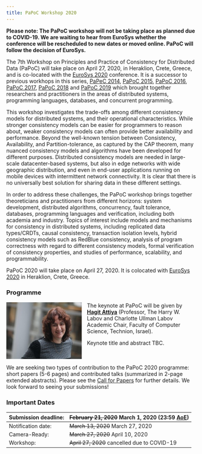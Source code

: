 ```yaml
---
title: PaPoC Workshop 2020
---
```


**Please note: The PaPoC workshop will not be taking place as planned due to COVID-19.
We are waiting to hear from EuroSys whether the conference will be rescheduled to new dates or moved online.
PaPoC will follow the decision of EuroSys.**

The 7th Workshop on Principles and Practice of Consistency for Distributed Data (PaPoC) will take place on April 27, 2020, in Heraklion, Crete, Greece, and is co-located with the [EuroSys 2020](https://www.eurosys2020.org) conference.
It is a successor to previous workhops in this series, [PaPeC 2014](http://eventos.fct.unl.pt/papec/), [PaPoC 2015](http://papoc.di.uminho.pt/), [PaPoC 2016](http://www2.ucsc.edu/papoc-2016/), [PaPoC 2017](http://software.imdea.org/Conferences/PAPOC17/program.shtml), [PaPoC 2018](https://papoc-workshop.github.io/2018/) and [PaPoC 2019](https://novasys.di.fct.unl.pt/conferences/papoc19/) which brought together researchers and practitioners in the areas of distributed systems, programming languages, databases, and concurrent programming.

This workshop investigates the trade-offs among different consistency models for distributed systems, and their operational characteristics.
While stronger consistency models can be easier for programmers to reason about, weaker consistency models can often provide better availability and performance.
Beyond the well-known tension between Consistency, Availability, and Partition-tolerance, as captured by the CAP theorem, many nuanced consistency models and algorithms have been developed for different purposes.
Distributed consistency models are needed in large-scale datacenter-based systems, but also in edge networks with wide geographic distribution, and even in end-user applications running on mobile devices with intermittent network connectivity.
It is clear that there is no universally best solution for sharing data in these different settings.

In order to address these challenges, the PaPoC workshop brings together theoreticians and practitioners from different horizons: system development, distributed algorithms, concurrency, fault tolerance, databases, programming languages and verification, including both academia and industry.
Topics of interest include models and mechanisms for consistency in distributed systems, including replicated data types/CRDTs, causal consistency, transaction isolation levels, hybrid consistency models such as RedBlue consistency, analysis of program correctness with regard to different consistency models, formal verification of consistency properties, and studies of performance, scalability, and programmability.

PaPoC 2020 will take place on April 27, 2020.
It is colocated with [EuroSys 2020](https://www.eurosys2020.org/) in Heraklion, Crete, Greece.

### Programme

<a href="https://hagit.net.technion.ac.il/"><img src="assets/images/hagit-attiya.jpg" width="200" height="150" style="float: left; margin: 0 1em 1em 0"></a>
The keynote at PaPoC will be given by [**Hagit Attiya**](https://hagit.net.technion.ac.il/)
(Professor, The Harry W. Labov and Charlotte Ullman Labov Academic Chair, Faculty of Computer Science, Technion, Israel).

Keynote title and abstract TBC.

<p style="clear: left">
We are seeking two types of contribution to the PaPoC 2020 programme: short papers (5-6 pages) and contributed talks (summarized in 2-page extended abstracts).
Please see the <a href="cfp.html">Call for Papers</a> for further details.
We look forward to seeing your submissions!
</p>

### Important Dates

| Submission deadline: | ~~February 21, 2020~~ March 1, 2020 (23:59 [AoE](https://www.timeanddate.com/time/zones/aoe)) |
|----------------------|-----------------------------------|
| Notification date:   | ~~March 13, 2020~~ March 27, 2020 |
| Camera-Ready:        | ~~March 27, 2020~~ April 10, 2020 |
| Workshop:            | ~~April 27, 2020~~ cancelled due to COVID-19 |
